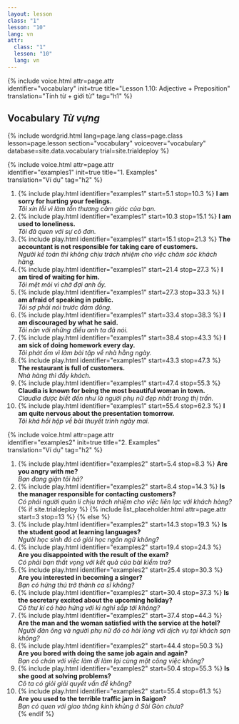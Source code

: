 ```yaml
---
layout: lesson
class: "1"
lesson: "10"
lang: vn
attr:
  class: "1"
  lesson: "10"
  lang: vn
---
```


{%  include voice.html attr=page.attr  
	identifier="vocabulary"  init=true
	title="Lesson 1.10: Adjective + Preposition"        
	translation="Tính từ + giới từ"
    tag="h1" %}

## Vocabulary   *Từ vựng*

{% include wordgrid.html lang=page.lang
		class=page.class 
		lesson=page.lesson 
		section="vocabulary"
		voiceover="vocabulary"
		database=site.data.vocabulary 
		trial=site.trialdeploy %}

{%  include voice.html attr=page.attr  
	identifier="examples1"  init=true
	title="1. Examples"        
	translation="Ví dụ"
    tag="h2" %}

1. {% include play.html identifier="examples1" start=5.1 stop=10.3 %} **I am sorry for hurting your feelings.**     
*Tôi xin lỗi vì làm tổn thương cảm giác của bạn.*      
2. {% include play.html identifier="examples1" start=10.3 stop=15.1 %} **I am used to loneliness.**     
*Tôi đã quen với sự cô đơn.*     
3. {% include play.html identifier="examples1" start=15.1 stop=21.3 %} **The accountant is not responsible for taking care of customers.**     
*Người kế toán thì không chịu trách nhiệm cho việc chăm sóc khách hàng.*     
4. {% include play.html identifier="examples1" start=21.4 stop=27.3 %} **I am tired of waiting for him.**     
*Tôi mệt mỏi vì chờ đợi anh ấy.*     
5. {% include play.html identifier="examples1" start=27.3 stop=33.3 %} **I am afraid of speaking in public.**     
*Tôi sợ phải nói trước đám đông.*    
6. {% include play.html identifier="examples1" start=33.4 stop=38.3 %} **I am discouraged by what he said.**      
*Tôi nản với những điều anh ta đã nói.*      
7. {% include play.html identifier="examples1" start=38.4 stop=43.3 %} **I am sick of doing homework every day.**      
*Tôi phát ốm vì làm bài tập về nhà hằng ngày.*      
8. {% include play.html identifier="examples1" start=43.3 stop=47.3 %} **The restaurant is full of customers.**      
*Nhà hàng thì đầy khách.*      
9. {% include play.html identifier="examples1" start=47.4 stop=55.3 %} **Claudia is known for being the most beautiful woman in town.**      
*Claudia được biết đến như là người phụ nữ đẹp nhất trong thị trấn.*      
10. {% include play.html identifier="examples1" start=55.4 stop=62.3 %} **I am quite nervous about the presentation tomorrow.**     
*Tôi khá hồi hộp về bài thuyết trình ngày mai.*     

{%  include voice.html attr=page.attr  
	identifier="examples2"  init=true
	title="2. Examples"        
	translation="Ví dụ"
    tag="h2" %}

1. {% include play.html identifier="examples2" start=5.4 stop=8.3 %} **Are you angry with me?**  
*Bạn đang giận tôi hả?*  
2. {% include play.html identifier="examples2" start=8.4 stop=14.3 %} **Is the manager responsible for contacting customers?**  
*Có phải người quản lí chịu trách nhiệm cho việc liên lạc với khách hàng?*
{% if site.trialdeploy %}
	{% include list_placeholder.html  attr=page.attr     start=3 stop=13 %}
	{% else %}
3. {% include play.html identifier="examples2" start=14.3 stop=19.3 %} **Is the student good at learning languages?**  
*Người học sinh đó có giỏi học ngôn ngữ không?*
4. {% include play.html identifier="examples2" start=19.4 stop=24.3 %} **Are you disappointed with the result of the exam?**   
*Có phải bạn thất vọng với kết quả của bài kiểm tra?*
5. {% include play.html identifier="examples2" start=25.4 stop=30.3 %} **Are you interested in becoming a singer?**    
*Bạn có hứng thú trở thành ca sĩ không?*
6. {% include play.html identifier="examples2" start=30.4 stop=37.3 %} **Is the secretary excited about the upcoming holiday?**    
*Cô thư kí có hào hứng với kì nghỉ sắp tới không?*     
7. {% include play.html identifier="examples2" start=37.4 stop=44.3 %} **Are the man and the woman satisfied with the service at the hotel?**    
*Người đàn ông và người phụ nữ đó có hài lòng với dịch vụ tại khách sạn không?*     
8. {% include play.html identifier="examples2" start=44.4 stop=50.3 %} **Are you bored with doing the same job again and again?**     
*Bạn có chán với việc làm đi làm lại cùng một công việc không?*     
9. {% include play.html identifier="examples2" start=50.4 stop=55.3 %} **Is she good at solving problems?**     
*Cô ta có giỏi giải quyết vấn đề không?*     
10. {% include play.html identifier="examples2" start=55.4 stop=61.3 %} **Are you used to the terrible traffic jam in Saigon?**     
*Bạn có quen với giao thông kinh khủng ở Sài Gòn chưa?*     
	{% endif %}